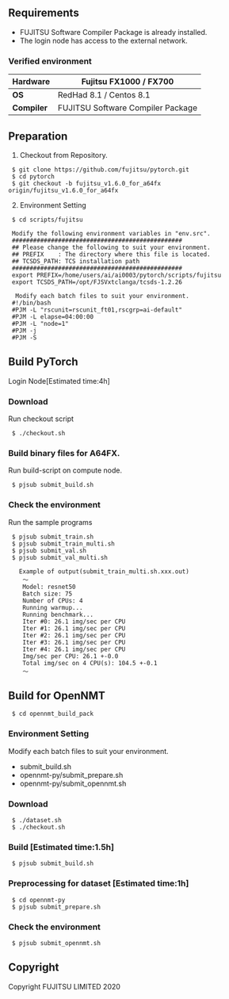 ## Requirements

* FUJITSU Software Compiler Package is already installed.
* The login node has access to the external network.

### Verified environment

| **Hardware**      | Fujitsu FX1000 / FX700    |
| ------------ | ----------------------- |
| **OS**       | RedHad 8.1 / Centos 8.1 |
| **Compiler** |   FUJITSU Software Compiler Package     |


##  Preparation

1. Checkout from Repository.

```
 $ git clone https://github.com/fujitsu/pytorch.git
 $ cd pytorch
 $ git checkout -b fujitsu_v1.6.0_for_a64fx origin/fujitsu_v1.6.0_for_a64fx
```

2. Environment Setting

```
 $ cd scripts/fujitsu
```
     Modify the following environment variables in "env.src".
     ################################################
     ## Please change the following to suit your environment.
     ## PREFIX    : The directory where this file is located.
     ## TCSDS_PATH: TCS installation path
     ################################################
     export PREFIX=/home/users/ai/ai0003/pytorch/scripts/fujitsu
     export TCSDS_PATH=/opt/FJSVxtclanga/tcsds-1.2.26

      Modify each batch files to suit your environment.
     #!/bin/bash
     #PJM -L "rscunit=rscunit_ft01,rscgrp=ai-default"
     #PJM -L elapse=04:00:00
     #PJM -L "node=1"
     #PJM -j
     #PJM -S

##  Build PyTorch
  Login Node[Estimated time:4h]

### Download
 Run checkout script
```
 $ ./checkout.sh
```

### Build binary files for A64FX.
 Run build-script on compute node.

```
 $ pjsub submit_build.sh
```

### Check the environment
 Run the sample programs

```
 $ pjsub submit_train.sh
 $ pjsub submit_train_multi.sh
 $ pjsub submit_val.sh
 $ pjsub submit_val_multi.sh
```
       Example of output(submit_train_multi.sh.xxx.out)
        ～
        Model: resnet50
        Batch size: 75
        Number of CPUs: 4
        Running warmup...
        Running benchmark...
        Iter #0: 26.1 img/sec per CPU
        Iter #1: 26.1 img/sec per CPU
        Iter #2: 26.1 img/sec per CPU
        Iter #3: 26.1 img/sec per CPU
        Iter #4: 26.1 img/sec per CPU
        Img/sec per CPU: 26.1 +-0.0
        Total img/sec on 4 CPU(s): 104.5 +-0.1
        ～

## Build for OpenNMT

```
 $ cd opennmt_build_pack
```

### Environment Setting
 Modify each batch files to suit your environment.

* submit_build.sh
* opennmt-py/submit_prepare.sh
* opennmt-py/submit_opennmt.sh

### Download

```
 $ ./dataset.sh 
 $ ./checkout.sh 
```

### Build [Estimated time:1.5h]

```
 $ pjsub submit_build.sh
```

### Preprocessing for dataset [Estimated time:1h]

```
 $ cd opennmt-py
 $ pjsub submit_prepare.sh
```

### Check the environment

```
 $ pjsub submit_opennmt.sh
```

## Copyright

Copyright FUJITSU LIMITED 2020

